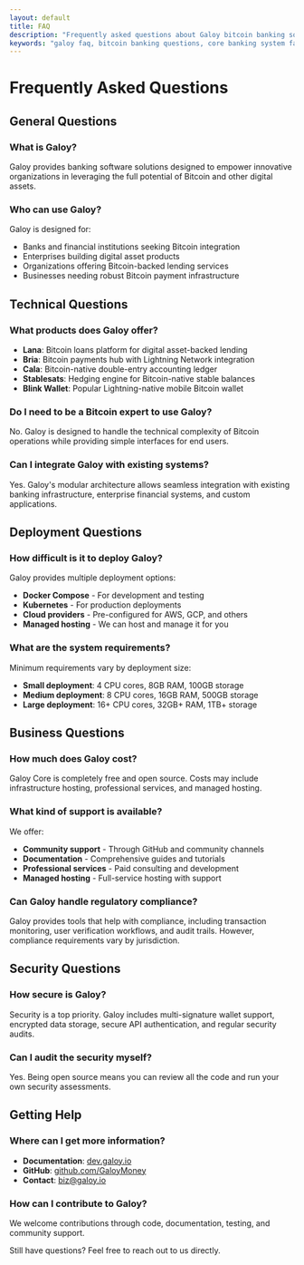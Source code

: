 ```yaml
---
layout: default
title: FAQ
description: "Frequently asked questions about Galoy bitcoin banking software, core banking systems, and bitcoin-backed lending platforms. Learn about our products, security, compliance, and how to deploy bitcoin banking infrastructure."
keywords: "galoy faq, bitcoin banking questions, core banking system faq, bitcoin loan platform questions, fintech software help, banking software support, bitcoin infrastructure faq, galoy help, banking software questions"
---
```


# Frequently Asked Questions

## General Questions

### What is Galoy?
Galoy provides banking software solutions designed to empower innovative organizations in leveraging the full potential of Bitcoin and other digital assets.

### Who can use Galoy?
Galoy is designed for:
- Banks and financial institutions seeking Bitcoin integration
- Enterprises building digital asset products
- Organizations offering Bitcoin-backed lending services
- Businesses needing robust Bitcoin payment infrastructure

## Technical Questions

### What products does Galoy offer?
- **Lana**: Bitcoin loans platform for digital asset-backed lending
- **Bria**: Bitcoin payments hub with Lightning Network integration
- **Cala**: Bitcoin-native double-entry accounting ledger
- **Stablesats**: Hedging engine for Bitcoin-native stable balances
- **Blink Wallet**: Popular Lightning-native mobile Bitcoin wallet

### Do I need to be a Bitcoin expert to use Galoy?
No. Galoy is designed to handle the technical complexity of Bitcoin operations while providing simple interfaces for end users.

### Can I integrate Galoy with existing systems?
Yes. Galoy's modular architecture allows seamless integration with existing banking infrastructure, enterprise financial systems, and custom applications.

## Deployment Questions

### How difficult is it to deploy Galoy?
Galoy provides multiple deployment options:
- **Docker Compose** - For development and testing
- **Kubernetes** - For production deployments
- **Cloud providers** - Pre-configured for AWS, GCP, and others
- **Managed hosting** - We can host and manage it for you

### What are the system requirements?
Minimum requirements vary by deployment size:
- **Small deployment**: 4 CPU cores, 8GB RAM, 100GB storage
- **Medium deployment**: 8 CPU cores, 16GB RAM, 500GB storage
- **Large deployment**: 16+ CPU cores, 32GB+ RAM, 1TB+ storage

## Business Questions

### How much does Galoy cost?
Galoy Core is completely free and open source. Costs may include infrastructure hosting, professional services, and managed hosting.

### What kind of support is available?
We offer:
- **Community support** - Through GitHub and community channels
- **Documentation** - Comprehensive guides and tutorials
- **Professional services** - Paid consulting and development
- **Managed hosting** - Full-service hosting with support

### Can Galoy handle regulatory compliance?
Galoy provides tools that help with compliance, including transaction monitoring, user verification workflows, and audit trails. However, compliance requirements vary by jurisdiction.

## Security Questions

### How secure is Galoy?
Security is a top priority. Galoy includes multi-signature wallet support, encrypted data storage, secure API authentication, and regular security audits.

### Can I audit the security myself?
Yes. Being open source means you can review all the code and run your own security assessments.

## Getting Help

### Where can I get more information?
- **Documentation**: [dev.galoy.io](https://dev.galoy.io/)
- **GitHub**: [github.com/GaloyMoney](https://github.com/GaloyMoney)
- **Contact**: [biz@galoy.io](mailto:biz@galoy.io)

### How can I contribute to Galoy?
We welcome contributions through code, documentation, testing, and community support.

Still have questions? Feel free to reach out to us directly.